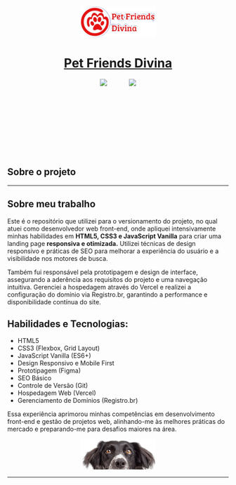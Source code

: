 <div align="center">
<img height="70px" src="./assets/images/logo.png">

# <a href="https://www.petfriendsdivina.com.br/"> Pet Friends Divina </a> 
</div>

<div style="display: flex; justify-content: center; gap: 50px;">
  <img height="170px" src="./assets/gifs/petfdesktop.gif">
  <img height="170px" src="./assets/gifs/petfmobile.gif">
</div>

## Sobre o projeto
<!-- inserir paragrafo sobre o projeto -->

---
## Sobre meu trabalho

Este é o repositório que utilizei para o versionamento do projeto, no qual atuei como desenvolvedor web front-end, onde apliquei intensivamente minhas habilidades em **HTML5, CSS3 e JavaScript Vanilla** para criar uma landing page **responsiva e otimizada.** Utilizei técnicas de design responsivo e práticas de SEO para melhorar a experiência do usuário e a visibilidade nos motores de busca.


Também fui responsável pela prototipagem e design de interface, assegurando a aderência aos requisitos do projeto e uma navegação intuitiva. Gerenciei a hospedagem através do Vercel e realizei a configuração do domínio via Registro.br, garantindo a performance e disponibilidade contínua do site.

## Habilidades e Tecnologias:

* HTML5
* CSS3 (Flexbox, Grid Layout)
* JavaScript Vanilla (ES6+)
* Design Responsivo e Mobile First
* Prototipagem (Figma)
* SEO Básico
* Controle de Versão (Git)
* Hospedagem Web (Vercel)
* Gerenciamento de Domínios (Registro.br)

Essa experiência aprimorou minhas competências em desenvolvimento front-end e gestão de projetos web, alinhando-me às melhores práticas do mercado e preparando-me para desafios maiores na área.

<div align='center'>
<img height="70px" src="./assets/images/dog3.png">
</div>

---